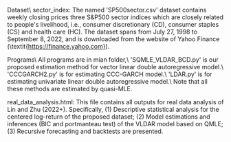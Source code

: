 Dataset\\
sector_index: The named 'SP500sector.csv' dataset contains weekly closing prices three S&P500 sector indices which are closely related to people's livelihood, i.e., consumer discretionary (CD), consumer staples (CS) and health care (HC). The dataset spans from July 27, 1998 to September 8, 2022, and is downloaded from the website of Yahoo Finance (\textit{https://finance.yahoo.com}).

Programs\\
All programs are in mian folder,\\
  'SQMLE_VLDAR_BCD.py' is our proposed estimation method for vector linear double autoregressive model.\\
  'CCCGARCH2.py' is for estimating CCC-GARCH model.\\
  'LDAR.py' is for estimating univariate linear double autoregressive model.\\
Note that all these methods are estimated by quasi-MLE.

real_data_analysis.html: This file contains all outputs for real data analysis of Lin and Zhu (2022+). Specifically, (1) Descriptive statistical analysis for the centered log-return of the proposed dataset; (2) Model estimations and inferences (BIC  and portmanteau test) of the VLDAR model based on QMLE; (3) Recursive forecasting and backtests are presented.
